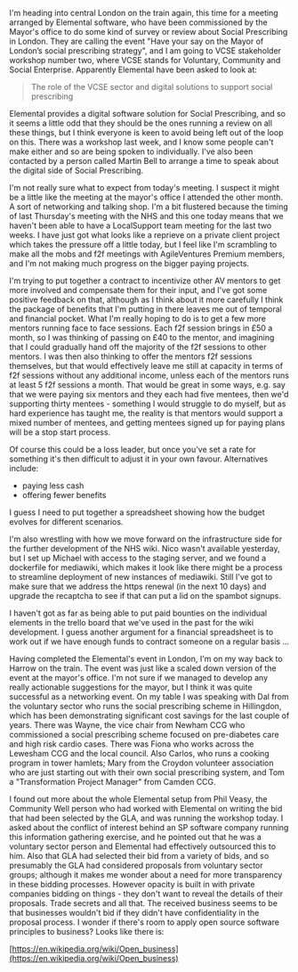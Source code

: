 I'm heading into central London on the train again, this time for a meeting arranged by Elemental software, who have been commissioned by the Mayor's office to do some kind of survey or review about Social Prescribing in London.  They are calling the event "Have your say on the Mayor of London’s social prescribing strategy", and I am going to VCSE stakeholder workshop number two, where VCSE stands for Voluntary, Community and Social Enterprise.  Apparently Elemental have been asked to look at:

>  The role of the VCSE sector and digital solutions to support social prescribing

Elemental provides a digital software solution for Social Prescribing, and so it seems a little odd that they should be the ones running a review on all these things, but I think everyone is keen to avoid being left out of the loop on this.  There was a workshop last week, and I know some people can't make either and so are being spoken to individually.  I've also been contacted by a person called Martin Bell to arrange a time to speak about the digital side of Social Prescribing.

I'm not really sure what to expect from today's meeting.  I suspect it might be a little like the meeting at the mayor's office I attended the other month.  A sort of networking and talking shop.  I'm a bit flustered because the timing of last Thursday's meeting with the NHS and this one today means that we haven't been able to have a LocalSupport team meeting for the last two weeks.  I have just got what looks like a reprieve on a private client project which takes the pressure off a little today, but I feel like I'm scrambling to make all the mobs and f2f meetings with AgileVentures Premium members, and I'm not making much progress on the bigger paying projects.

I'm trying to put together a contract to incentivize other AV mentors to get more involved and compensate them for their input, and I've got some positive feedback on that, although as I think about it more carefully I think the package of benefits that I'm putting in there leaves me out of temporal and financial pocket.  What I'm really hoping to do is to get a few more mentors running face to face sessions.  Each f2f session brings in £50 a month, so I was thinking of passing on £40 to the mentor, and imagining that I could gradually hand off the majority of the f2f sessions to other mentors.  I was then also thinking to offer the mentors f2f sessions themselves, but that would effectively leave me still at capacity in terms of f2f sessions without any additional income, unless each of the mentors runs at least 5 f2f sessions a month.  That would be great in some ways, e.g. say that we were paying six mentors and they each had five mentees, then we'd supporting thirty mentees - something I would struggle to do myself, but as hard experience has taught me, the reality is that mentors would support a mixed number of mentees, and getting mentees signed up for paying plans will be a stop start process.

Of course this could be a loss leader, but once you've set a rate for something it's then difficult to adjust it in your own favour.  Alternatives include:

* paying less cash
* offering fewer benefits

I guess I need to put together a spreadsheet showing how the budget evolves for different scenarios.

I'm also wrestling with how we move forward on the infrastructure side for the further development of the NHS wiki.  Nico wasn't available yesterday, but I set up Michael with access to the staging server, and we found a dockerfile for mediawiki, which makes it look like there might be a process to streamline deployment of new instances of mediawiki.  Still I've got to make sure that we address the https renewal (in the next 10 days) and upgrade the recaptcha to see if that can put a lid on the spambot signups.

I haven't got as far as being able to put paid bounties on the individual elements in the trello board that we've used in the past for the wiki development.  I guess another argument for a financial spreadsheet is to work out if we have enough funds to contract someone on a regular basis ...

Having completed the Elemental's event in London, I'm on my way back to Harrow on the train.  The event was just like a scaled down version of the event at the mayor's office.  I'm not sure if we managed to develop any really actionable suggestions for the mayor, but I think it was quite successful as a networking event.  On my table I was speaking with Dal from the voluntary sector who runs the social prescribing scheme in Hillingdon, which has been demonstrating significant cost savings for the last couple of years.  There was Wayne, the vice chair from Newham CCG who commissioned a social prescribing scheme focused on pre-diabetes care and high risk cardio cases.  There was Fiona who works across the Lewesham CCG and the local council.  Also Carlos, who runs a cooking program in tower hamlets; Mary from the Croydon volunteer association who are just starting out with their own social prescribing system, and Tom a "Transformation Project Manager" from Camden CCG.

I found out more about the whole Elemental setup from Phil Veasy, the Community Well person who had worked with Elemental on writing the bid that had been selected by the GLA, and was running the workshop today.  I asked about the conflict of interest behind an SP software company running this information gathering exercise, and he pointed out that he was a voluntary sector person and Elemental had effectively outsourced this to him.  Also that GLA had selected their bid from a variety of bids, and so presumably the GLA had considered proposals from voluntary sector groups; although it makes me wonder about a need for more transparency in these bidding processes.  However opacity is built in with private companies bidding on things - they don't want to reveal the details of their proposals.  Trade secrets and all that.  The received business seems to be that businesses wouldn't bid if they didn't have confidentiality in the proposal process.  I wonder if there's room to apply open source software principles to business?  Looks like there is:

[https://en.wikipedia.org/wiki/Open_business](https://en.wikipedia.org/wiki/Open_business)



